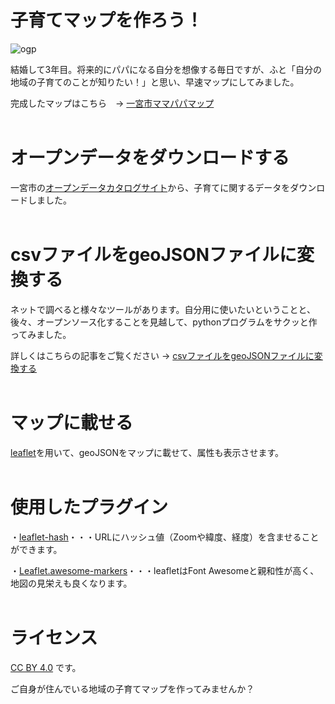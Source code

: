 # 子育てマップを作ろう！
![ogp](https://github.com/linkevery2s/childcaremap/assets/23306970/a43c96e1-54c6-4ad3-91c5-2ed52e255b5f)

結婚して3年目。将来的にパパになる自分を想像する毎日ですが、ふと「自分の地域の子育てのことが知りたい！」と思い、早速マップにしてみました。

完成したマップはこちら　→ [一宮市ママパパマップ](https://childcaremap.netlify.app/)<br><br>

# オープンデータをダウンロードする

一宮市の[オープンデータカタログサイト](https://www.city.ichinomiya.aichi.jp/opendata/)から、子育てに関するデータをダウンロードしました。<br><br>

# csvファイルをgeoJSONファイルに変換する

ネットで調べると様々なツールがあります。自分用に使いたいということと、後々、オープンソース化することを見越して、pythonプログラムをサクッと作ってみました。

詳しくはこちらの記事をご覧ください → [csvファイルをgeoJSONファイルに変換する](https://note.com/hitoshi2s/n/nc12a4daa48f1) <br><br>

# マップに載せる

[leaflet](https://leafletjs.com/)を用いて、geoJSONをマップに載せて、属性も表示させます。<br><br>

# 使用したプラグイン

・[leaflet-hash](https://github.com/mlevans/leaflet-hash)・・・URLにハッシュ値（Zoomや緯度、経度）を含ませることができます。

・[Leaflet.awesome-markers](https://github.com/lennardv2/Leaflet.awesome-markers)・・・leafletはFont Awesomeと親和性が高く、地図の見栄えも良くなります。<br><br>

# ライセンス
 [CC BY 4.0](https://creativecommons.org/licenses/by/4.0/deed.ja) です。
 
 ご自身が住んでいる地域の子育てマップを作ってみませんか？
